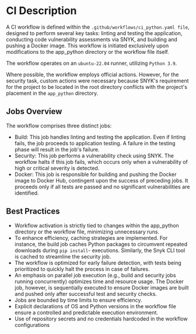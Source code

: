 # CI Description


A CI workflow is defined within the `.github/workflows/ci_python.yaml file`, designed to perform several key tasks: linting and testing the application, conducting code vulnerability assessments via SNYK, and building and pushing a Docker image. This workflow is initiated exclusively upon modifications to the app_python directory or the workflow file itself.

The workflow operates on an `ubuntu-22.04` runner, utilizing `Python 3.9`.

Where possible, the workflow employs official actions. However, for the security task, custom actions were necessary because SNYK's requirement for the project to be located in the root directory conflicts with the project's placement in the `app_python` directory.


## Jobs Overview
The workflow comprises three distinct jobs:

- Build: This job handles linting and testing the application. Even if linting fails, the job proceeds to application testing. A failure in the testing phase will result in the job's failure.
- Security: This job performs a vulnerability check using SNYK. The workflow halts if this job fails, which occurs only when a vulnerability of high or critical severity is detected.
- Docker: This job is responsible for building and pushing the Docker image to Docker Hub, contingent upon the success of preceding jobs. It proceeds only if all tests are passed and no significant vulnerabilities are identified.

## Best Practices

- Workflow activation is strictly tied to changes within the app_python directory or the workflow file, minimizing unnecessary runs.
- To enhance efficiency, caching strategies are implemented. For instance, the build job caches Python packages to circumvent repeated downloads during `pip install`-  executions. Similarly, the Snyk CLI tool is cached to streamline the security job.
- The workflow is optimized for early failure detection, with tests being prioritized to quickly halt the process in case of failures.
- An emphasis on parallel job execution (e.g., build and security jobs running concurrently) optimizes time and resource usage. The Docker job, however, is sequentially executed to ensure Docker images are built and pushed only after successful test and security checks.
- Jobs are bounded by time limits to ensure efficiency.
- Explicit declarations of OS and Python versions in the workflow file ensure a controlled and predictable execution environment.
- Use of repository secrets and no credentials hardcoded in the workflow configurations